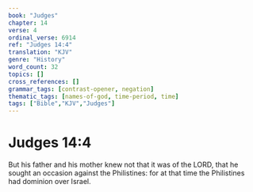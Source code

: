 ```yaml
---
book: "Judges"
chapter: 14
verse: 4
ordinal_verse: 6914
ref: "Judges 14:4"
translation: "KJV"
genre: "History"
word_count: 32
topics: []
cross_references: []
grammar_tags: [contrast-opener, negation]
thematic_tags: [names-of-god, time-period, time]
tags: ["Bible","KJV","Judges"]
---
```


# Judges 14:4

But his father and his mother knew not that it was of the LORD, that he sought an occasion against the Philistines: for at that time the Philistines had dominion over Israel.
